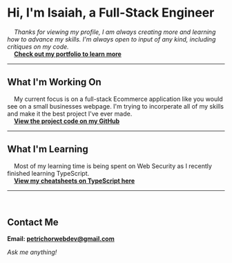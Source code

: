 # Hi, I'm Isaiah, a Full-Stack Engineer

&nbsp;&nbsp;&nbsp;&nbsp;_Thanks for viewing my profile, I am always creating more
and learning how to advance my skills. I'm always open to input of any kind,
including critiques on my code._  
&nbsp;&nbsp;&nbsp;&nbsp;**[Check out my portfolio to learn more](https://isaiahpetrichor.github.io/Portfolio/)**
<br />

---

## What I'm Working On

&nbsp;&nbsp;&nbsp;&nbsp;My current focus is on a full-stack Ecommerce
application like you would see on a small businesses webpage. I'm trying to
incorperate all of my skills and make it the best project I've ever made.  
&nbsp;&nbsp;&nbsp;&nbsp;**[View the project code on my GitHub](https://github.com/IsaiahPetrichor/ecommerce)**
<br />

---

## What I'm Learning

&nbsp;&nbsp;&nbsp;&nbsp;Most of my learning time is being spent on Web Security
as I recently finished learning TypeScript.  
&nbsp;&nbsp;&nbsp;&nbsp;**[View my cheatsheets on TypeScript here](https://github.com/IsaiahPetrichor/CheetSheets/tree/main/_Languages/TypeScript)**
<br />

---

<br />

## Contact Me

**Email: <petrichorwebdev@gmail.com>**

_Ask me anything!_
